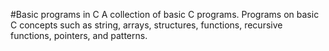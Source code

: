 #Basic programs in C
A collection of basic C programs. Programs on basic C concepts such as string, arrays, structures, functions, recursive functions, pointers, and patterns. 
